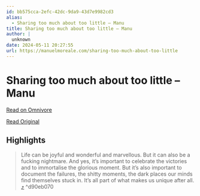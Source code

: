 ```yaml
---
id: bb575cca-2efc-42dc-9da9-43d7e9982cd3
alias:
  - Sharing too much about too little – Manu
title: Sharing too much about too little – Manu
author: |
  unknown
date: 2024-05-11 20:27:55
url: https://manuelmoreale.com/sharing-too-much-about-too-little
---
```


# Sharing too much about too little – Manu

[Read on Omnivore](https://omnivore.app/me/sharing-too-much-about-too-little-manu-18f69204d14)

[Read Original](https://manuelmoreale.com/sharing-too-much-about-too-little)

## Highlights

> Life can be joyful and wonderful and marvellous. But it can also be a fucking nightmare. And yes, it’s important to celebrate the victories and to immortalise the glorious moment. But it’s also important to document the failures, the shitty moments, the dark places our minds find themselves stuck in. It’s all part of what makes us unique after all. [⤴️](https://omnivore.app/me/sharing-too-much-about-too-little-manu-18f69204d14#d90eb070-803e-463d-adfa-21250bd92ae0)  ^d90eb070


